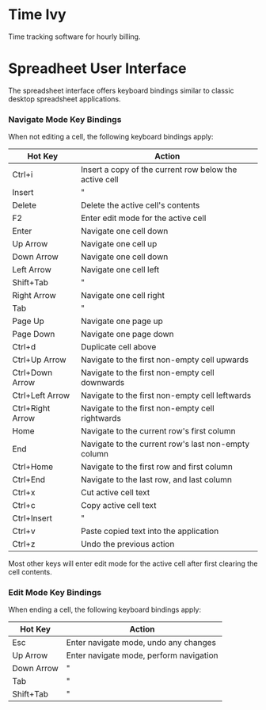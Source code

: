 # Time Ivy

Time tracking software for hourly billing.

# Spreadheet User Interface

The spreadsheet interface offers keyboard bindings similar to classic
desktop spreadsheet applications.

### Navigate Mode Key Bindings

When not editing a cell, the following keyboard bindings apply:

Hot Key          | Action
---              | ------
Ctrl+i           | Insert a copy of the current row below the active cell
Insert           | "
Delete           | Delete the active cell's contents
F2               | Enter edit mode for the active cell
Enter            | Navigate one cell down
Up Arrow         | Navigate one cell up
Down Arrow       | Navigate one cell down
Left Arrow       | Navigate one cell left
Shift+Tab        | "
Right Arrow      | Navigate one cell right
Tab              | "
Page Up          | Navigate one page up
Page Down        | Navigate one page down
Ctrl+d           | Duplicate cell above
Ctrl+Up Arrow    | Navigate to the first non-empty cell upwards
Ctrl+Down Arrow  | Navigate to the first non-empty cell downwards
Ctrl+Left Arrow  | Navigate to the first non-empty cell leftwards
Ctrl+Right Arrow | Navigate to the first non-empty cell rightwards
Home             | Navigate to the current row's first column
End              | Navigate to the current row's last non-empty column
Ctrl+Home        | Navigate to the first row and first column
Ctrl+End         | Navigate to the last row, and last column
Ctrl+x           | Cut active cell text
Ctrl+c           | Copy active cell text
Ctrl+Insert      | "
Ctrl+v           | Paste copied text into the application
Ctrl+z           | Undo the previous action

Most other keys will enter edit mode for the active cell after first
clearing the cell contents.

### Edit Mode Key Bindings

When ending a cell, the following keyboard bindings apply:

Hot Key     | Action
---         | ------
Esc         | Enter navigate mode, undo any changes
Up Arrow    | Enter navigate mode, perform navigation
Down Arrow  | "
Tab         | "
Shift+Tab   | "

